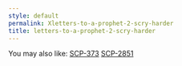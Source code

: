 ```yaml
---
style: default
permalink: Xletters-to-a-prophet-2-scry-harder
title: letters-to-a-prophet-2-scry-harder
---
```

You may also like:
[SCP-373](http://scp-wiki.net/scp-373)
[SCP-2851](http://scp-wiki.net/scp-2851)